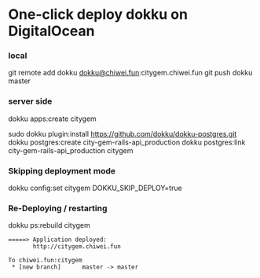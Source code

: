 # One-click deploy dokku on DigitalOcean

### local
git remote add dokku dokku@chiwei.fun:citygem.chiwei.fun
git push dokku master

### server side
dokku apps:create citygem

sudo dokku plugin:install https://github.com/dokku/dokku-postgres.git
dokku postgres:create city-gem-rails-api_production
dokku postgres:link city-gem-rails-api_production citygem


### Skipping deployment mode
dokku config:set citygem DOKKU_SKIP_DEPLOY=true

### Re-Deploying / restarting
dokku ps:rebuild citygem


```
=====> Application deployed:
       http://citygem.chiwei.fun

To chiwei.fun:citygem
 * [new branch]      master -> master
```
